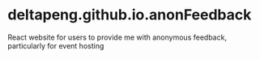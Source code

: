 # deltapeng.github.io.anonFeedback
React website for users to provide me with anonymous feedback, particularly for event hosting
